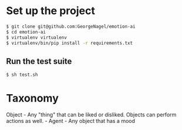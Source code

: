 # Set up the project

```bash
$ git clone git@github.com:GeorgeNagel/emotion-ai
$ cd emotion-ai
$ virtualenv virtualenv
$ virtualenv/bin/pip install -r requirements.txt
```

## Run the test suite

```bash
$ sh test.sh
```

# Taxonomy
Object - Any "thing" that can be liked or disliked. Objects can perform actions as well.
	- Agent - Any object that has a mood
